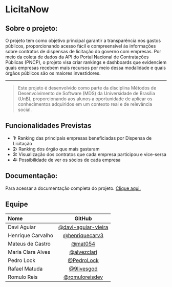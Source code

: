 # LicitaNow

## Sobre o projeto:
<p>O projeto tem como objetivo principal garantir a transparência nos gastos públicos, proporcionando acesso fácil e compreensível às informações sobre contratos de dispensas de licitação do governo com empresas. Por meio da coleta de dados da API do Portal Nacional de Contratações Públicas (PNCP), o projeto visa criar rankings e dashboards que evidenciem quais empresas recebem mais recursos por meio dessa modalidade e quais órgãos públicos são os maiores investidores.</p>

<hr/>

>  Este projeto é desenvolvido como parte da disciplina Métodos de Desenvolvimento de Software (MDS) da Universidade de Brasília (UnB), proporcionando aos alunos a oportunidade de aplicar os conhecimentos adquiridos em um contexto real e de relevância social.

## Funcionalidades Previstas

- **1:** Ranking das principais empresas beneficiadas por Dispensa de Licitação
- **2:** Ranking dos órgão que mais gastaram
- **3:** Visualização dos contratos que cada empresa participou e vice-sersa
- **4:** Possibilidade de ver os sócios de cada empresa

## Documentação:
<p>Para acessar a documentação completa do projeto. <a href="#">Clique aqui.</a></p>

## Equipe

| Nome                           |                           GitHub                           |
| :----------------------------- | :--------------------------------------------------------: |
| Davi Aguiar                    |[@davi-aguiar-vieira](https://github.com/davi-aguiar-vieira)|
| Henrique Carvalho              |[@henriquecarv3](https://github.com/henriquecarv3)          |
| Mateus de Castro               |[@mat054](https://github.com/mat054)                        |
| Maria Clara Alves              |[@alvezclari](https://github.com/alvezclari)                |
| Pedro Lock                     |[@PedroLock](https://github.com/PedroLock)                  |
| Rafael Matuda                  |[@9livesgod](https://github.com/9livesgod)                  |
| Romulo Reis                    |[@romuloreisdev](https://github.com/romuloreisdev)          |
